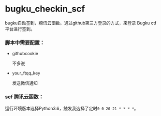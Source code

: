 # bugku_checkin_scf
bugku自动签到，腾讯云函数。通过github第三方登录的方式，来登录 Bugku ctf平台进行签到。

### 脚本中需要配置：

+ githubcookie 

  不多说

+ your_ftqq_key

  发送微信通知

### scf 腾讯云函数：

运行环境版本选择Python3.6，触发我选择了定时`0 0 20-21 * * * *`。


